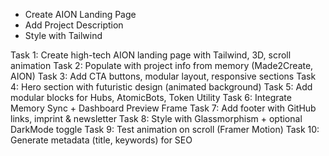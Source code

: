 - Create AION Landing Page
- Add Project Description
- Style with Tailwind

Task 1: Create high-tech AION landing page with Tailwind, 3D, scroll animation
Task 2: Populate with project info from memory (Made2Create, AION)
Task 3: Add CTA buttons, modular layout, responsive sections
Task 4: Hero section with futuristic design (animated background)
Task 5: Add modular blocks for Hubs, AtomicBots, Token Utility
Task 6: Integrate Memory Sync + Dashboard Preview Frame
Task 7: Add footer with GitHub links, imprint & newsletter
Task 8: Style with Glassmorphism + optional DarkMode toggle
Task 9: Test animation on scroll (Framer Motion)
Task 10: Generate metadata (title, keywords) for SEO
